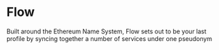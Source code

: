 # Flow

Built around the Ethereum Name System, Flow sets out to be your last profile by syncing together a number of services under one pseudonym